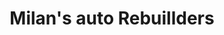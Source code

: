 ---
title: "Milan's auto Rebuillders"
url: /varandarappilly/milans-auto-rebuillders/
shop: car parts
---